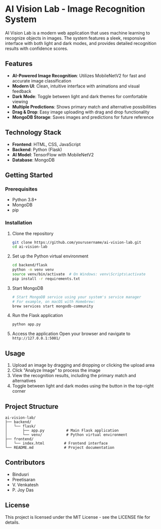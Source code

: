 # AI Vision Lab - Image Recognition System

AI Vision Lab is a modern web application that uses machine learning to recognize objects in images. The system features a sleek, responsive interface with both light and dark modes, and provides detailed recognition results with confidence scores.

## Features

- **AI-Powered Image Recognition**: Utilizes MobileNetV2 for fast and accurate image classification
- **Modern UI**: Clean, intuitive interface with animations and visual feedback
- **Dark Mode**: Toggle between light and dark themes for comfortable viewing
- **Multiple Predictions**: Shows primary match and alternative possibilities
- **Drag & Drop**: Easy image uploading with drag and drop functionality
- **MongoDB Storage**: Saves images and predictions for future reference

## Technology Stack

- **Frontend**: HTML, CSS, JavaScript
- **Backend**: Python (Flask)
- **AI Model**: TensorFlow with MobileNetV2
- **Database**: MongoDB

## Getting Started

### Prerequisites

- Python 3.8+
- MongoDB
- pip

### Installation

1. Clone the repository
   ```bash
   git clone https://github.com/yourusername/ai-vision-lab.git
   cd ai-vision-lab
   ```

2. Set up the Python virtual environment
   ```bash
   cd backend/flask
   python -m venv venv
   source venv/bin/activate  # On Windows: venv\Scripts\activate
   pip install -r requirements.txt
   ```

3. Start MongoDB
   ```bash
   # Start MongoDB service using your system's service manager
   # For example, on macOS with Homebrew:
   brew services start mongodb-community
   ```

4. Run the Flask application
   ```bash
   python app.py
   ```

5. Access the application
   Open your browser and navigate to `http://127.0.0.1:5001/`

## Usage

1. Upload an image by dragging and dropping or clicking the upload area
2. Click "Analyze Image" to process the image
3. View the recognition results, including the primary match and alternatives
4. Toggle between light and dark modes using the button in the top-right corner

## Project Structure

```
ai-vision-lab/
├── backend/
│   └── flask/
│       ├── app.py          # Main Flask application
│       └── venv/           # Python virtual environment
├── frontend/
│   └── index.html         # Frontend interface
└── README.md              # Project documentation
```

## Contributors

- Bindusri
- Preetisaran
- V. Venkatesh
- P. Joy Das

## License

This project is licensed under the MIT License - see the LICENSE file for details.
